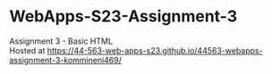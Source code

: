 # WebApps-S23-Assignment-3
Assignment 3 - Basic HTML<br>
Hosted at https://44-563-web-apps-s23.github.io/44563-webapps-assignment-3-kommineni469/
